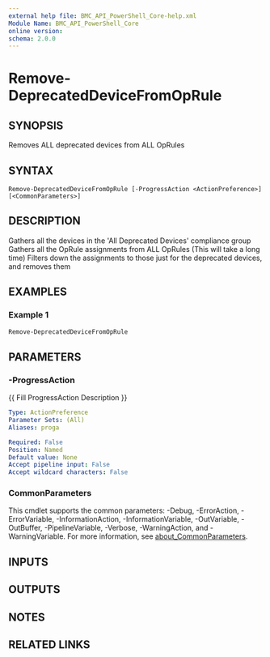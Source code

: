 ```yaml
---
external help file: BMC_API_PowerShell_Core-help.xml
Module Name: BMC_API_PowerShell_Core
online version:
schema: 2.0.0
---
```


# Remove-DeprecatedDeviceFromOpRule

## SYNOPSIS

Removes ALL deprecated devices from ALL OpRules

## SYNTAX

```text
Remove-DeprecatedDeviceFromOpRule [-ProgressAction <ActionPreference>] [<CommonParameters>]
```

## DESCRIPTION

Gathers all the devices in the 'All Deprecated Devices' compliance group
Gathers all the OpRule assignments from ALL OpRules (This will take a long time)
Filters down the assignments to those just for the deprecated devices, and removes them

## EXAMPLES

### Example 1

```PowerShell
Remove-DeprecatedDeviceFromOpRule
```

## PARAMETERS

### -ProgressAction

{{ Fill ProgressAction Description }}

```yaml
Type: ActionPreference
Parameter Sets: (All)
Aliases: proga

Required: False
Position: Named
Default value: None
Accept pipeline input: False
Accept wildcard characters: False
```

### CommonParameters

This cmdlet supports the common parameters: -Debug, -ErrorAction, -ErrorVariable, -InformationAction, -InformationVariable, -OutVariable, -OutBuffer, -PipelineVariable, -Verbose, -WarningAction, and -WarningVariable. For more information, see [about_CommonParameters](http://go.microsoft.com/fwlink/?LinkID=113216).

## INPUTS

## OUTPUTS

## NOTES

## RELATED LINKS
